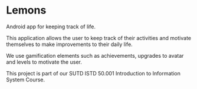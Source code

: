 # Lemons
Android app for keeping track of life.

This application allows the user to keep track of their activities and motivate themselves to make improvements to their daily life.

We use gamification elements such as achievements, upgrades to avatar and levels to motivate the user.

This project is part of our SUTD ISTD 50.001 Introduction to Information System Course.
